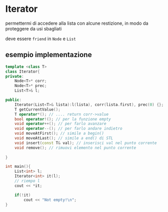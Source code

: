 # Iterator

permettermi di accedere alla lista con alcune restizione, in modo da proteggere da usi sbagliati

deve essere `friend` in `Node` e `List`

## esempio implementazione

```cpp
template <class T>
class Iterator{
private:
	Node<T>* corr;
	Node<T>* prec;
	List<T>& l;

public:
	Iterator(List<T>& lista):l(lista), corr(lista.first), prec(0) {};
	T getCurrentValue();
	T operator*(); // .... return corr->value
	bool operator!(); // per la funzione empty
	void operator++(); // per farlo avanzare
	void operator--(); // per farlo andare indietro
	void moveAtFirst(); // simile a begin()
	void moveAtLast(); // simile a end() di STL
	void insert(const T& val); // inserisci val nel punto corrente
	void remove(); // rimuovi elemento nel punto corrente
	
}
```

```cpp
int main(){
	List<int> l;
	Iterator<int> it(l);
	// riempo l
	cout << *it;

	if(!it)
		cout << "Not empty!\n";
}

```
